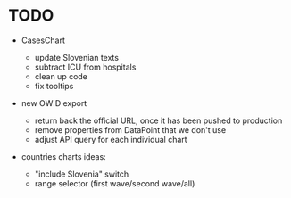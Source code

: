 # TODO

- CasesChart
    - update Slovenian texts
    - subtract ICU from hospitals
    - clean up code
    - fix tooltips

- new OWID export
    - return back the official URL, once it has been pushed to production
    - remove properties from DataPoint that we don't use
    - adjust API query for each individual chart

- countries charts ideas:
    - "include Slovenia" switch
    - range selector (first wave/second wave/all)